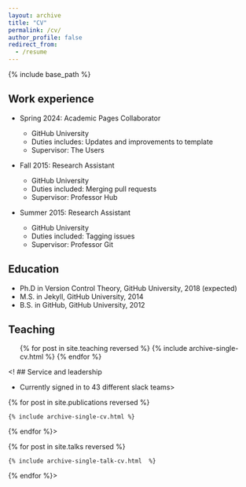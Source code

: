 ```yaml
---
layout: archive
title: "CV"
permalink: /cv/
author_profile: false
redirect_from:
  - /resume
---
```


{% include base_path %}

## Work experience

* Spring 2024: Academic Pages Collaborator
  * GitHub University
  * Duties includes: Updates and improvements to template
  * Supervisor: The Users

* Fall 2015: Research Assistant
  * GitHub University
  * Duties included: Merging pull requests
  * Supervisor: Professor Hub

* Summer 2015: Research Assistant
  * GitHub University
  * Duties included: Tagging issues
  * Supervisor: Professor Git

## Education

* Ph.D in Version Control Theory, GitHub University, 2018 (expected)
* M.S. in Jekyll, GitHub University, 2014
* B.S. in GitHub, GitHub University, 2012

## Teaching

  <ul>{% for post in site.teaching reversed %}
    {% include archive-single-cv.html %}
  {% endfor %}</ul>
  
<! ## Service and leadership
* Currently signed in to 43 different slack teams>


<!Skills
======
* Skill 1
* Skill 2
  * Sub-skill 2.1
  * Sub-skill 2.2
  * Sub-skill 2.3
* Skill 3>
<!Publications
======
  <ul>{% for post in site.publications reversed %}
    {% include archive-single-cv.html %}
  {% endfor %}</ul>>
<!Talks
======
  <ul>{% for post in site.talks reversed %}
    {% include archive-single-talk-cv.html  %}
  {% endfor %}</ul>>  
